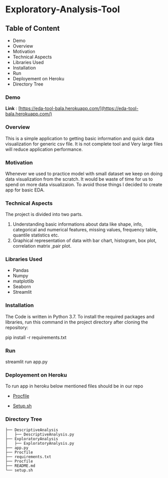 # Exploratory-Analysis-Tool

## Table of Content
 * Demo
 * Overview
 * Motivation
 * Technical Aspects
 * Libraries Used
 * Installation
 * Run
 * Deployement on Heroku
 * Directory Tree
 
### Demo
**Link** : [https://eda-tool-bala.herokuapp.com/](https://eda-tool-bala.herokuapp.com/)

### Overview
This is a simple application to getting basic information and quick data visualization for generic csv file. It is not complete tool and Very large files will reduce application performance.

### Motivation
Whenever we used to practice model with small dataset we keep on doing data visualization from the scratch. It would be waste of time for us to spend on more data visualizaion. To avoid those things I decided to create app for basic EDA.

### Technical Aspects
The project is divided into two parts.
  1. Understanding basic informations about data like shape, info, categorical and numerical features, missing values, frequency table, quantile statistics etc.
  2. Graphical representation of data with bar chart, histogram, box plot, correlation matrix ,pair plot.
 
### Libraries Used
  * Pandas
  * Numpy
  * matplotlib
  * Seaborn
  * Streamlit
  
### Installation
The Code is written in Python 3.7. To install the required packages and libraries, run this command in the project directory after cloning the repository:

 pip install -r requirements.txt

### Run
streamlit run app.py

### Deployement on Heroku
To run app in heroku below mentioned files should be in our repo
   * [Procfile](https://github.com/balamurugan-shanmuganathan/Exploratory-Analysis-Tool/blob/master/Procfile)
   
   * [Setup.sh](https://github.com/balamurugan-shanmuganathan/Exploratory-Analysis-Tool/blob/master/setup.sh)

### Directory Tree
    ├── DescriptiveAnalysis 
    │   ├── DescriptiveAnalysis.py
    ├── ExploratoryAnalysis
    │   ├── ExploratoryAnalysis.py
    ├── app.py
    ├── Procfile
    ├── requirements.txt
    ├── Procfile
    ├── README.md
    └── setup.sh
  


